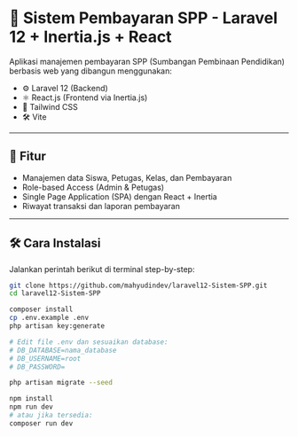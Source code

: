 # 💸 Sistem Pembayaran SPP - Laravel 12 + Inertia.js + React

Aplikasi manajemen pembayaran SPP (Sumbangan Pembinaan Pendidikan) berbasis web yang dibangun menggunakan:

- ⚙️ Laravel 12 (Backend)
- ⚛️ React.js (Frontend via Inertia.js)
- 💨 Tailwind CSS
- 🛠️ Vite

---

## 🚀 Fitur

- Manajemen data Siswa, Petugas, Kelas, dan Pembayaran
- Role-based Access (Admin & Petugas)
- Single Page Application (SPA) dengan React + Inertia
- Riwayat transaksi dan laporan pembayaran

---

## 🛠️ Cara Instalasi

Jalankan perintah berikut di terminal step-by-step:

```bash
git clone https://github.com/mahyudindev/laravel12-Sistem-SPP.git
cd laravel12-Sistem-SPP

composer install
cp .env.example .env
php artisan key:generate

# Edit file .env dan sesuaikan database:
# DB_DATABASE=nama_database
# DB_USERNAME=root
# DB_PASSWORD=

php artisan migrate --seed

npm install
npm run dev
# atau jika tersedia:
composer run dev
